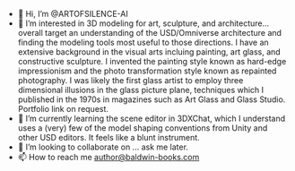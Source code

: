 - 👋 Hi, I’m @ARTOFSILENCE-AI
- 👀 I’m interested in 3D modeling for art, sculpture, and architecture... overall target an understanding of the USD/Omniverse architecture and finding the modeling tools 
most useful to those directions. I have an extensive background in the visual arts incluing painting, art glass, and constructive sculpture. I invented the painting style known as hard-edge impressionism and the photo transformation style known as repainted photography. I was likely the first glass artist to employ three dimensional illusions in the glass picture plane, techniques which I published in the 1970s in magazines such as Art Glass and Glass Studio. Portfolio link on request.
- 🌱 I’m currently learning the scene editor in 3DXChat, which I understand uses a (very) few of the model shaping conventions from Unity and other USD editors. It feels like a blunt instrument.
- 💞️ I’m looking to collaborate on ... ask me later.
- 📫 How to reach me author@baldwin-books.com

<!---
ARTOFSILENCE-AI/ARTOFSILENCE-AI is a ✨ special ✨ repository because its `README.md` (this file) appears on your GitHub profile.
You can click the Preview link to take a look at your changes.
--->
